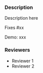 ### Description
<!--
Start by describing in a quick description what this MR is about
-->

Description here

<!--
Fill in any related issues that are resolved here
-->

Fixes #xx

<!--
Add demo environment if applies
-->

Demo: xxx

### Reviewers
<!--
Write a list of at least 2 reviewers (mentioned) in order to review this MR
-->
  - Reviewer 1
  - Reviewer 2

